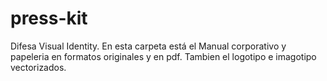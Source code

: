 # press-kit
Difesa Visual Identity. 
En esta carpeta está el Manual corporativo y papeleria en formatos originales y en pdf. Tambien el logotipo e imagotipo vectorizados.
